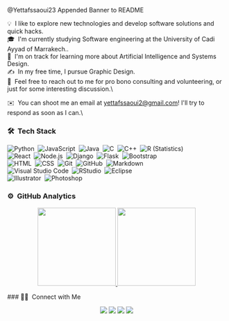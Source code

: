 
@Yettafssaoui23
Appended Banner to README



<!-- ## 👋 &nbsp;Hey there! I'm Youssef -->
💡 &nbsp;I like to explore new technologies and develop software solutions and quick hacks.\
🎓 &nbsp;I'm currently studying Software engineering at the University of Cadi Ayyad of Marrakech..\
🌱 &nbsp;I'm on track for learning more about Artificial Intelligence and Systems Design.\
✍️ &nbsp;In my free time, I pursue Graphic Design.\
💬 &nbsp;Feel free to reach out to me for pro bono consulting and volunteering, or just for some interesting discussion.\

✉️ &nbsp;You can shoot me an email at yettafssaoui2@gmail.com! I'll try to respond as soon as I can.\


### 🛠 &nbsp;Tech Stack

![Python](https://img.shields.io/badge/-Python-05122A?style=flat&logo=python)&nbsp;
![JavaScript](https://img.shields.io/badge/-JavaScript-05122A?style=flat&logo=javascript)&nbsp;
![Java](https://img.shields.io/badge/-Java-05122A?style=flat&logo=Java&logoColor=FFA518)&nbsp;
![C](https://img.shields.io/badge/-C-05122A?style=flat&logo=C&logoColor=A8B9CC)&nbsp;
![C++](https://img.shields.io/badge/-C++-05122A?style=flat&logo=C%2B%2B&logoColor=00599C)&nbsp;
![R (Statistics)](https://img.shields.io/badge/-R-05122A?style=flat&logo=R&logoColor=276DC3)\
![React](https://img.shields.io/badge/-React-05122A?style=flat&logo=react)&nbsp;
![Node.js](https://img.shields.io/badge/-Node.js-05122A?style=flat&logo=node.js)&nbsp;
![Django](https://img.shields.io/badge/-Django-05122A?style=flat&logo=django&logoColor=092E20)&nbsp;
![Flask](https://img.shields.io/badge/-Flask-05122A?style=flat&logo=flask)&nbsp;
![Bootstrap](https://img.shields.io/badge/-Bootstrap-05122A?style=flat&logo=bootstrap&logoColor=563D7C)\
![HTML](https://img.shields.io/badge/-HTML-05122A?style=flat&logo=HTML5)&nbsp;
![CSS](https://img.shields.io/badge/-CSS-05122A?style=flat&logo=CSS3&logoColor=1572B6)&nbsp;
![Git](https://img.shields.io/badge/-Git-05122A?style=flat&logo=git)&nbsp;
![GitHub](https://img.shields.io/badge/-GitHub-05122A?style=flat&logo=github)&nbsp;
![Markdown](https://img.shields.io/badge/-Markdown-05122A?style=flat&logo=markdown)\
![Visual Studio Code](https://img.shields.io/badge/-Visual%20Studio%20Code-05122A?style=flat&logo=visual-studio-code&logoColor=007ACC)&nbsp;
![RStudio](https://img.shields.io/badge/-RStudio-05122A?style=flat&logo=rstudio)&nbsp;
![Eclipse](https://img.shields.io/badge/-Eclipse-05122A?style=flat&logo=eclipse-ide&logoColor=2C2255)\
![Illustrator](https://img.shields.io/badge/-Illustrator-05122A?style=flat&logo=adobe-illustrator)&nbsp;
![Photoshop](https://img.shields.io/badge/-Photoshop-05122A?style=flat&logo=adobe-photoshop)&nbsp;

### ⚙️ &nbsp;GitHub Analytics
<p align="center">
<a href="https://github.com/Yettafssaoui23">
  <img height="180em" src="https://github-readme-stats-eight-theta.vercel.app/api?username=Yettafssaoui23&show_icons=true&theme=algolia&include_all_commits=true&count_private=true"/>
  <img height="180em" src="https://github-readme-stats-eight-theta.vercel.app/api/top-langs/?username=Yettafssaoui23&layout=compact&langs_count=8&theme=algolia"/>
</a>
</p>
### 🤝🏻 &nbsp;Connect with Me
<p align="center">
<a href="https://www.linkedin.com/in/youssef-ettafssaoui-3526991a3/"><img src="https://img.shields.io/badge/-Aditya%20Vikram%20Singh-0077B5?style=flat&logo=Linkedin&logoColor=white"/></a>
<a href="mailto:yettafssaoui2@gmail.com"><img src="https://img.shields.io/badge/-avsingh@umass.edu-D14836?style=flat&logo=Gmail&logoColor=white"/></a>
<a href="https://instagram.com/youssef_ettafssaoui"><img src="https://img.shields.io/badge/-@youssef_ettafssaoui-E4405F?style=flat&logo=Instagram&logoColor=white"/></a>
<a href="https://facebook.com/youssef.ettf.79"><img src="https://img.shields.io/badge/-@Youssef Ettafssaoui1877F2?style=flat&logo=Facebook&logoColor=white"/></a>


</p>
